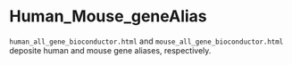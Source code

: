# Human_Mouse_geneAlias

```human_all_gene_bioconductor.html``` and ```mouse_all_gene_bioconductor.html``` deposite human and mouse gene aliases, respectively.
